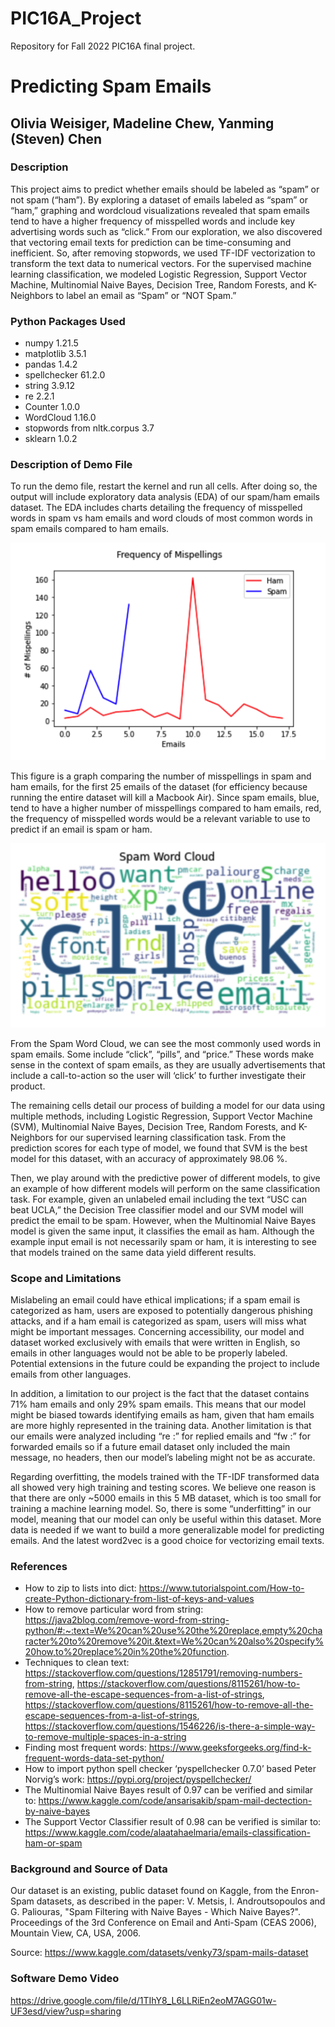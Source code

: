 # PIC16A_Project
Repository for Fall 2022 PIC16A final project.

# Predicting Spam Emails
## Olivia Weisiger, Madeline Chew, Yanming (Steven) Chen

### Description
This project aims to predict whether emails should be labeled as “spam” or not spam (“ham”). By exploring a dataset of emails labeled as “spam” or “ham,” graphing and wordcloud visualizations revealed that spam emails tend to have a higher frequency of misspelled words and include key advertising words such as “click.” From our exploration, we also discovered that vectoring email texts for prediction can be time-consuming and inefficient. So, after removing stopwords, we used TF-IDF vectorization to transform the text data to numerical vectors. For the supervised machine learning classification, we modeled Logistic Regression, Support Vector Machine, Multinomial Naive Bayes, Decision Tree, Random Forests, and K-Neighbors to label an email as “Spam” or “NOT Spam.”

### Python Packages Used
- numpy 1.21.5
- matplotlib 3.5.1
- pandas 1.4.2
- spellchecker 61.2.0
- string 3.9.12
- re 2.2.1
- Counter 1.0.0
- WordCloud 1.16.0
- stopwords from nltk.corpus 3.7
- sklearn 1.0.2

### Description of Demo File
To run the demo file, restart the kernel and run all cells. After doing so, the output will include exploratory data analysis (EDA) of our spam/ham emails dataset. The EDA includes charts detailing the frequency of misspelled words in spam vs ham emails and word clouds of most common words in spam emails compared to ham emails.

![alt text](https://github.com/0liviaWeisiger/PIC16A_Project/blob/main/ErrPlot.png)

This figure is a graph comparing the number of misspellings in spam and ham emails, for the first 25 emails of the dataset (for efficiency because running the entire dataset will kill a Macbook Air). Since spam emails, blue, tend to have a higher number of misspellings compared to ham emails, red, the frequency of misspelled words would be a relevant variable to use to predict if an email is spam or ham.

![alt text](https://github.com/0liviaWeisiger/PIC16A_Project/blob/main/SpamWC.png)

From the Spam Word Cloud, we can see the most commonly used words in spam emails. Some include “click”, “pills”, and “price.” These words make sense in the context of spam emails, as they are usually advertisements that include a call-to-action so the user will ‘click’ to further investigate their product.


The remaining cells detail our process of building a model for our data using multiple methods, including Logistic Regression, Support Vector Machine (SVM), Multinomial Naive Bayes, Decision Tree, Random Forests, and K-Neighbors for our supervised learning classification task. From the prediction scores for each type of model, we found that SVM is the best model for this dataset, with an accuracy of approximately 98.06 %. 

Then, we play around with the predictive power of different models, to give an example of how different models will perform on the same classification task. For example, given an unlabeled email including the text “USC can beat UCLA,” the Decision Tree classifier model and our SVM model will predict the email to be spam. However, when the Multinomial Naive Bayes model is given the same input, it classifies the email as ham. Although the example input email is not necessarily spam or ham, it is interesting to see that models trained on the same data yield different results.

### Scope and Limitations 
Mislabeling an email could have ethical implications; if a spam email is categorized as ham, users are exposed to potentially dangerous phishing attacks, and if a ham email is categorized as spam, users will miss what might be important messages. Concerning accessibility, our model and dataset worked exclusively with emails that were written in English, so emails in other languages would not be able to be properly labeled. Potential extensions in the future could be expanding the project to include emails from other languages. 

In addition, a limitation to our project is the fact that the dataset contains 71% ham emails and only 29% spam emails. This means that our model might be biased towards identifying emails as ham, given that ham emails are more highly represented in the training data. Another limitation is that our emails were analyzed including “re :” for replied emails and “fw :” for forwarded emails so if a future email dataset only included the main message, no headers, then our model’s labeling might not be as accurate. 

Regarding overfitting, the models trained with the TF-IDF transformed data all showed very high training and testing scores. We believe one reason is that there are only ~5000 emails in this 5 MB dataset, which is too small for training a machine learning model. So, there is some “underfitting” in our model, meaning that our model can only be useful within this dataset. More data is needed if we want to build a more generalizable model for predicting emails. And the latest word2vec is a good choice for vectorizing email texts. 

### References
- How to zip to lists into dict: https://www.tutorialspoint.com/How-to-create-Python-dictionary-from-list-of-keys-and-values
- How to remove particular word from string: https://java2blog.com/remove-word-from-string-python/#:~:text=We%20can%20use%20the%20replace,empty%20character%20to%20remove%20it.&text=We%20can%20also%20specify%20how,to%20replace%20in%20the%20function.
- Techniques to clean text: https://stackoverflow.com/questions/12851791/removing-numbers-from-string, https://stackoverflow.com/questions/8115261/how-to-remove-all-the-escape-sequences-from-a-list-of-strings, https://stackoverflow.com/questions/8115261/how-to-remove-all-the-escape-sequences-from-a-list-of-strings, https://stackoverflow.com/questions/1546226/is-there-a-simple-way-to-remove-multiple-spaces-in-a-string
- Finding most frequent words: https://www.geeksforgeeks.org/find-k-frequent-words-data-set-python/
- How to import python spell checker ‘pyspellchecker 0.7.0’ based Peter Norvig’s work: https://pypi.org/project/pyspellchecker/
- The Multinomial Naive Bayes result of 0.97 can be verified and similar to: https://www.kaggle.com/code/ansarisakib/spam-mail-dectection-by-naive-bayes 
- The Support Vector Classifier result of 0.98 can be verified is similar to: https://www.kaggle.com/code/alaatahaelmaria/emails-classification-ham-or-spam

### Background and Source of Data
Our dataset is an existing, public dataset found on Kaggle, from the Enron-Spam datasets, as described in the paper: V. Metsis, I. Androutsopoulos and G. Paliouras, "Spam Filtering with Naive Bayes - Which Naive Bayes?". Proceedings of the 3rd Conference on Email and Anti-Spam (CEAS 2006), Mountain View, CA, USA, 2006.

Source: https://www.kaggle.com/datasets/venky73/spam-mails-dataset

### Software Demo Video
https://drive.google.com/file/d/1TIhY8_L6LLRiEn2eoM7AGG01w-UF3esd/view?usp=sharing
